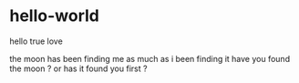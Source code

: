 # hello-world
hello true love 


the moon has been finding me as much as i been finding it
have you found the moon ?
or has it found you first ?
